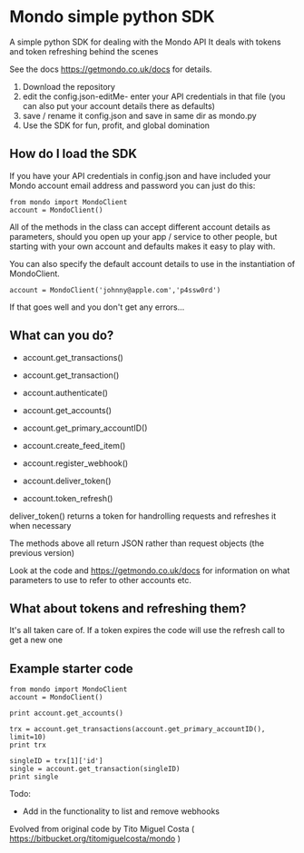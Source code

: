 # Mondo simple python SDK

A simple python SDK for dealing with the Mondo API
It deals with tokens and token refreshing behind the scenes

See the docs https://getmondo.co.uk/docs for details.

1. Download the repository
2. edit the config.json-editMe- 
    enter your API credentials in that file
    (you can also put your account details there as defaults)
3. save / rename it config.json and save in same dir as mondo.py
3. Use the SDK for fun, profit, and global domination

## How do I load the SDK

If you have your API credentials in config.json
and have included your Mondo account email address and password you can just do this:
```
from mondo import MondoClient
account = MondoClient()
```
All of the methods in the class can accept different account details as parameters,
should you open up your app / service to other people, but starting with your own account and 
defaults makes it easy to play with.

You can also specify the default account details to use in the instantiation of MondoClient.
```
account = MondoClient('johnny@apple.com','p4ssw0rd')
```
If that goes well and you don't get any errors...

## What can you do?

* account.get_transactions()
* account.get_transaction()
* account.authenticate()
* account.get_accounts()
* account.get_primary_accountID()
* account.create_feed_item()
* account.register_webhook()

* account.deliver_token()
* account.token_refresh() 

deliver_token() returns a token for handrolling requests and refreshes it when necessary

The methods above all return JSON rather than request objects (the previous version)

Look at the code and https://getmondo.co.uk/docs for information on what parameters to use
to refer to other accounts etc.

## What about tokens and refreshing them?
It's all taken care of.
If a token expires the code will use the refresh call to get a new one

## Example starter code
```
from mondo import MondoClient
account = MondoClient()

print account.get_accounts()

trx = account.get_transactions(account.get_primary_accountID(), limit=10)
print trx

singleID = trx[1]['id']
single = account.get_transaction(singleID)
print single

```

Todo: 
* Add in the functionality to list and remove webhooks

Evolved from original code by Tito Miguel Costa ( https://bitbucket.org/titomiguelcosta/mondo )

